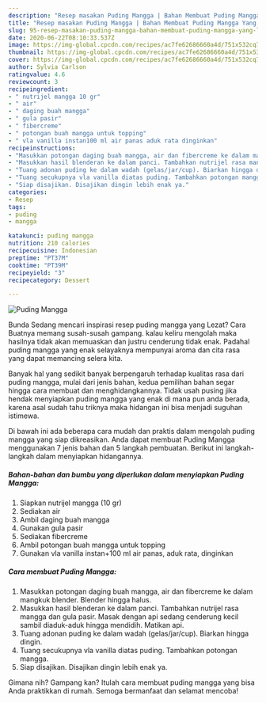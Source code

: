 ```yaml
---
description: "Resep masakan Puding Mangga | Bahan Membuat Puding Mangga Yang Lezat"
title: "Resep masakan Puding Mangga | Bahan Membuat Puding Mangga Yang Lezat"
slug: 95-resep-masakan-puding-mangga-bahan-membuat-puding-mangga-yang-lezat
date: 2020-06-22T08:10:33.537Z
image: https://img-global.cpcdn.com/recipes/ac7fe62686660a4d/751x532cq70/puding-mangga-foto-resep-utama.jpg
thumbnail: https://img-global.cpcdn.com/recipes/ac7fe62686660a4d/751x532cq70/puding-mangga-foto-resep-utama.jpg
cover: https://img-global.cpcdn.com/recipes/ac7fe62686660a4d/751x532cq70/puding-mangga-foto-resep-utama.jpg
author: Sylvia Carlson
ratingvalue: 4.6
reviewcount: 3
recipeingredient:
- " nutrijel mangga 10 gr"
- " air"
- " daging buah mangga"
- " gula pasir"
- " fibercreme"
- " potongan buah mangga untuk topping"
- " vla vanilla instan100 ml air panas aduk rata dinginkan"
recipeinstructions:
- "Masukkan potongan daging buah mangga, air dan fibercreme ke dalam mangkuk blender. Blender hingga halus."
- "Masukkan hasil blenderan ke dalam panci. Tambahkan nutrijel rasa mangga dan gula pasir. Masak dengan api sedang cenderung kecil sambil diaduk-aduk hingga mendidih. Matikan api."
- "Tuang adonan puding ke dalam wadah (gelas/jar/cup). Biarkan hingga dingin."
- "Tuang secukupnya vla vanilla diatas puding. Tambahkan potongan mangga."
- "Siap disajikan. Disajikan dingin lebih enak ya."
categories:
- Resep
tags:
- puding
- mangga

katakunci: puding mangga 
nutrition: 210 calories
recipecuisine: Indonesian
preptime: "PT37M"
cooktime: "PT39M"
recipeyield: "3"
recipecategory: Dessert

---
```



![Puding Mangga](https://img-global.cpcdn.com/recipes/ac7fe62686660a4d/751x532cq70/puding-mangga-foto-resep-utama.jpg)

Bunda Sedang mencari inspirasi resep puding mangga yang Lezat? Cara Buatnya memang susah-susah gampang. kalau keliru mengolah maka hasilnya tidak akan memuaskan dan justru cenderung tidak enak. Padahal puding mangga yang enak selayaknya mempunyai aroma dan cita rasa yang dapat memancing selera kita.



Banyak hal yang sedikit banyak berpengaruh terhadap kualitas rasa dari puding mangga, mulai dari jenis bahan, kedua pemilihan bahan segar hingga cara membuat dan menghidangkannya. Tidak usah pusing jika hendak menyiapkan puding mangga yang enak di mana pun anda berada, karena asal sudah tahu triknya maka hidangan ini bisa menjadi suguhan istimewa.


Di bawah ini ada beberapa cara mudah dan praktis dalam mengolah puding mangga yang siap dikreasikan. Anda dapat membuat Puding Mangga menggunakan 7 jenis bahan dan 5 langkah pembuatan. Berikut ini langkah-langkah dalam menyiapkan hidangannya.

<!--inarticleads1-->

##### Bahan-bahan dan bumbu yang diperlukan dalam menyiapkan Puding Mangga:

1. Siapkan  nutrijel mangga (10 gr)
1. Sediakan  air
1. Ambil  daging buah mangga
1. Gunakan  gula pasir
1. Sediakan  fibercreme
1. Ambil  potongan buah mangga untuk topping
1. Gunakan  vla vanilla instan+100 ml air panas, aduk rata, dinginkan




<!--inarticleads2-->

##### Cara membuat Puding Mangga:

1. Masukkan potongan daging buah mangga, air dan fibercreme ke dalam mangkuk blender. Blender hingga halus.
1. Masukkan hasil blenderan ke dalam panci. Tambahkan nutrijel rasa mangga dan gula pasir. Masak dengan api sedang cenderung kecil sambil diaduk-aduk hingga mendidih. Matikan api.
1. Tuang adonan puding ke dalam wadah (gelas/jar/cup). Biarkan hingga dingin.
1. Tuang secukupnya vla vanilla diatas puding. Tambahkan potongan mangga.
1. Siap disajikan. Disajikan dingin lebih enak ya.




Gimana nih? Gampang kan? Itulah cara membuat puding mangga yang bisa Anda praktikkan di rumah. Semoga bermanfaat dan selamat mencoba!
